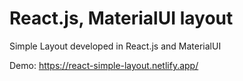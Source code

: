 # React.js, MaterialUI layout

Simple Layout developed in React.js and MaterialUI

Demo: https://react-simple-layout.netlify.app/
